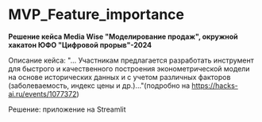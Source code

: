 # MVP_Feature_importance

**Решение кейса Media Wise "Моделирование продаж", окружной хакатон ЮФО "Цифровой прорыв"-2024**

Описание кейса:
"... Участникам предлагается разработать инструмент для быстрого и качественного построения эконометрической модели на основе исторических данных и с учетом различных факторов (заболеваемость, индекс цены и др.)..."(подробно на https://hacks-ai.ru/events/1077372)

Решение: приложение на Streamlit 
